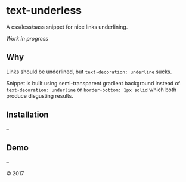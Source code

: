 # text-underless
A css/less/sass snippet for nice links underlining.

*Work in progress*

## Why
Links should be underlined, but `text-decoration: underline` sucks.

Snippet is built using semi-transparent gradient background instead of `text-decoration: underline` or `border-bottom: 1px solid` which both produce disgusting results.

## Installation
–

## Demo
–

© 2017
